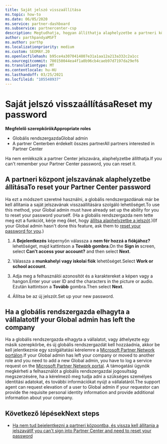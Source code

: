 ```yaml
---
title: Saját jelszó visszaállítása
ms.topic: how-to
ms.date: 06/05/2020
ms.service: partner-dashboard
ms.subservice: partnercenter-csp
description: Megtudhatja, hogyan állíthatja alaphelyzetbe a partneri központ jelszavát, vagy segítséget kérhet a vállalat globális rendszergazdájától. Azt is megtudhatja, hogyan adhat hozzá új partner Center globális rendszergazdát.
author: parthpandyaMSFT
ms.author: parthp
ms.localizationpriority: medium
ms.custom: SEOMAY.20
ms.openlocfilehash: b95ce4a3070414807e31a1aa12a213a332c2a1cc
ms.sourcegitcommit: 700150044ea4f1a0b96cb4caeb97d7197da29ef6
ms.translationtype: MT
ms.contentlocale: hu-HU
ms.lasthandoff: 03/25/2021
ms.locfileid: "105548937"
---
```

# <a name="reset-my-password"></a><span data-ttu-id="11908-103">Saját jelszó visszaállítása</span><span class="sxs-lookup"><span data-stu-id="11908-103">Reset my password</span></span>
 
<span data-ttu-id="11908-104">**Megfelelő szerepkörök**</span><span class="sxs-lookup"><span data-stu-id="11908-104">**Appropriate roles**</span></span>

- <span data-ttu-id="11908-105">Globális rendszergazda</span><span class="sxs-lookup"><span data-stu-id="11908-105">Global admin</span></span>
- <span data-ttu-id="11908-106">A partner Centerben érdekelt összes partner</span><span class="sxs-lookup"><span data-stu-id="11908-106">All partners interested in Partner Center</span></span>


<span data-ttu-id="11908-107">Ha nem emlékszik a partner Center jelszavára, alaphelyzetbe állíthatja.</span><span class="sxs-lookup"><span data-stu-id="11908-107">If you can't remember your Partner Center password, you can reset it.</span></span>

## <a name="to-reset-your-partner-center-password"></a><span data-ttu-id="11908-108">A partneri központ jelszavának alaphelyzetbe állítása</span><span class="sxs-lookup"><span data-stu-id="11908-108">To reset your Partner Center password</span></span>

<span data-ttu-id="11908-109">Ha ezt a módszert szeretné használni, a globális rendszergazdának már be kell állítania a saját jelszavának visszaállítására szolgáló lehetőséget.</span><span class="sxs-lookup"><span data-stu-id="11908-109">To use this method, your Global admin must have already set up the ability for you to reset your password yourself.</span></span> <span data-ttu-id="11908-110">(Ha a globális rendszergazda nem tette meg ezt a funkciót, kérje meg őket, hogy [állítsa alaphelyzetbe a jelszót](reset-a-user-password.md).)</span><span class="sxs-lookup"><span data-stu-id="11908-110">(If your Global admin hasn't done this feature, ask them to [reset your password for you](reset-a-user-password.md).)</span></span>

1. <span data-ttu-id="11908-111">A **Bejelentkezés** képernyőn válassza a **nem fér hozzá a fiókjához?** lehetőséget, majd kattintson a **Tovább gombra**.</span><span class="sxs-lookup"><span data-stu-id="11908-111">On the **Sign in** screen, select **Can't access your account?** and then select **Next**.</span></span>

2. <span data-ttu-id="11908-112">Válassza a **munkahelyi vagy iskolai fiók** lehetőséget.</span><span class="sxs-lookup"><span data-stu-id="11908-112">Select **Work or school account**.</span></span>

3. <span data-ttu-id="11908-113">Adja meg a felhasználói azonosítót és a karaktereket a képen vagy a hangon.</span><span class="sxs-lookup"><span data-stu-id="11908-113">Enter your user ID and the characters in the picture or audio.</span></span> <span data-ttu-id="11908-114">Ezután kattintson a **Tovább** gombra.</span><span class="sxs-lookup"><span data-stu-id="11908-114">Then select **Next**.</span></span>

4. <span data-ttu-id="11908-115">Állítsa be az új jelszót.</span><span class="sxs-lookup"><span data-stu-id="11908-115">Set up your new password.</span></span>

## <a name="if-your-global-admin-has-left-the-company"></a><span data-ttu-id="11908-116">Ha a globális rendszergazda elhagyta a vállalatot</span><span class="sxs-lookup"><span data-stu-id="11908-116">If your Global admin has left the company</span></span>

<span data-ttu-id="11908-117">Ha a globális rendszergazda elhagyta a vállalatot, vagy áthelyezte egy másik szerepkörbe, és új globális rendszergazdát kell hozzáadnia, akkor be kell jelentkeznie egy szolgáltatási kérelemre a [Microsoft Partner Network portálon](https://partner.microsoft.com/commercial#/).</span><span class="sxs-lookup"><span data-stu-id="11908-117">If your Global admin has left your company or moved to another role and you need to add a new Global admin, you have to log a service request on the [Microsoft Partner Network portal](https://partner.microsoft.com/commercial#/).</span></span> <span data-ttu-id="11908-118">A támogatási ügynök megkérheti a felhasználót a globális rendszergazdai jogosultság megszerzésére, ha a kérelmező meg tudja adni a szükséges személyes identitási adatokat, és további információkat nyújt a vállalatáról.</span><span class="sxs-lookup"><span data-stu-id="11908-118">The support agent can request elevation of a user to Global admin if your requestor can provide the requisite personal identity information and provide additional information about your company.</span></span> 

## <a name="next-steps"></a><span data-ttu-id="11908-119">Következő lépések</span><span class="sxs-lookup"><span data-stu-id="11908-119">Next steps</span></span>

- [<span data-ttu-id="11908-120">Ha nem tud bejelentkezni a partneri központba, és vissza kell állítania a jelszavát</span><span class="sxs-lookup"><span data-stu-id="11908-120">If you can't sign into Partner Center and need to reset your password</span></span>](unable-to-sign-in.md)
